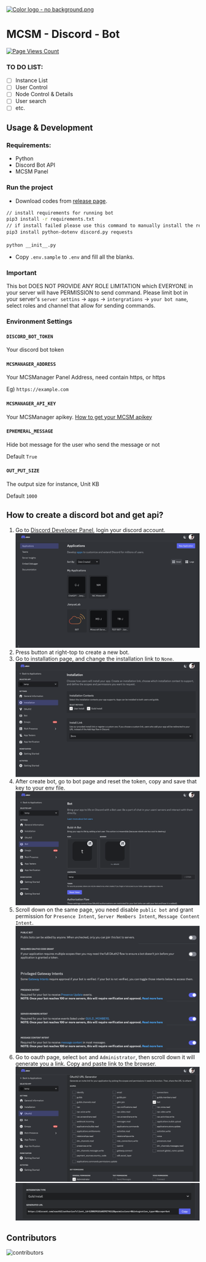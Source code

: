 [![Color logo - no background.png](https://pic.awa.ms/f/1/65ed96d8606e6/65ed96d8606e6.png)](https://awa.ms)
# MCSM - Discord - Bot
[![Page Views Count](https://badges.toozhao.com/badges/01J8KJ432RE4DJ7F3VEV67WYT5/blue.svg)](https://badges.toozhao.com/stats/01J8KJ432RE4DJ7F3VEV67WYT5 "Get your own page views count badge on badges.toozhao.com")

### TO DO LIST:

- [ ] Instance List
- [ ] User Control
- [ ] Node Control & Details
- [ ] User search
- [ ] etc.

## Usage & Development

### Requirements:

- Python
- Discord Bot API
- MCSM Panel

### Run the project

- Download codes from [release page](https://github.com/JianyueLab-Official/MCSM-Discord-Bot/releases).

```bash
// install requirements for running bot
pip3 install -r requirements.txt
// if install failed please use this command to manually install the requirements
pip3 install python-dotenv discord.py requests

python __init__.py
```

- Copy `.env.sample` to `.env` and fill all the blanks.

### Important

This bot DOES NOT PROVIDE ANY ROLE LIMITATION which EVERYONE in your server will have PERMISSION to send command. Please limit bot in your server's `server settins` -> `apps` -> `intergrations` -> `your bot name`, select roles and channel that allow for sending commands.

### Environment Settings
#### `DISCORD_BOT_TOKEN`

Your discord bot token

#### `MCSMANAGER_ADDRESS`

Your MCSManager Panel Address, need contain https, or https

Eg) `https://example.com`

#### `MCSMANAGER_API_KEY`

Your MCSManager apikey. [How to get your MCSM apikey](https://docs.mcsmanager.com/apis/get_apikey.html)

#### `EPHEMERAL_MESSAGE`

Hide bot message for the user who send the message or not

Default `True`

#### `OUT_PUT_SIZE`

The output size for instance, Unit KB

Default `1000`

## How to create a discord bot and get api?
1. Go to [Discord Developer Panel](https://discord.com/developers), login your discord account.
![discord developer panel](/images/discord_dev_panel.png)
2. Press button at right-top to create a new bot.
3. Go to installation page, and change the installation link to `None`.
![Installation](/images/installation.png)
4. After create bot, go to bot page and reset the token, copy and save that key to your env file.
![oauth](/images/bot_page.png)
5. Scroll down on the same page, you need disable `public bot` and grant permission for `Presence Intent`, `Server Members Intent`, `Message Content Intent`.
![privileges](/images/privileges.png)
6. Go to oauth page, select `bot` and `Administrator`, then scroll down it will generate you a link. Copy and paste link to the browser.
![oauth](/images/oauth1.png)
![oauth](/images/oauth2.png)

## Contributors

![contributors](https://contrib.rocks/image?repo=JianyueLab-Official/MCSM-Discord-Bot)
